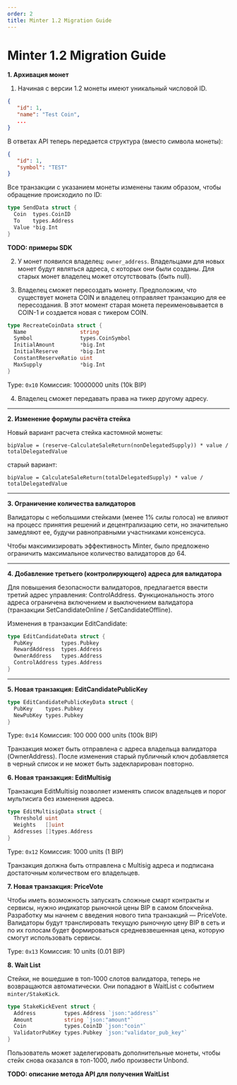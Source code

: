 ```yaml
---
order: 2
title: Minter 1.2 Migration Guide
---
```


# Minter 1.2 Migration Guide

**1. Архивация монет**

1. Начиная с версии 1.2 монеты имеют уникальный числовой ID.

```json
{
   "id": 1,
   "name": "Test Coin",
   ...
}
```

В ответах API теперь передается структура (вместо символа монеты):
```json
{
   "id": 1,
   "symbol": "TEST"
}
```

Все транзакции с указанием монеты изменены таким образом, чтобы обращение происходило по ID:
```go
type SendData struct {  
  Coin  types.CoinID  
  To    types.Address  
  Value *big.Int  
}
```

**TODO: примеры SDK**

2.  У монет появился владелец: `owner_address`. Владельцами для новых монет будут являться адреса, с которых они были созданы. Для старых монет владелец может отсутствовать (быть null).

3.  Владелец сможет пересоздать монету. Предположим, что существует монета COIN и владелец отправляет транзакцию для ее пересоздания. В этот момент старая монета переименовывается в COIN-1 и создается новая с тикером COIN.

```go
type RecreateCoinData struct {
  Name                 string
  Symbol               types.CoinSymbol
  InitialAmount        *big.Int
  InitialReserve       *big.Int
  ConstantReserveRatio uint
  MaxSupply            *big.Int
}
```

Type: `0x10`
Комиссия: 10000000 units (10k BIP)

4.  Владелец сможет передавать права на тикер другому адресу.

----------

**2. Изменение формулы расчёта стейка**

Новый вариант расчета стейка кастомной монеты:

`bipValue = (reserve-CalculateSaleReturn(nonDelegatedSupply)) * value / totalDelegatedValue`

старый вариант:

`bipValue = CalculateSaleReturn(totalDelegatedSupply) * value / totalDelegatedValue`

----------

**3. Ограничение количества валидаторов**

Валидаторы с небольшими стейками (менее 1% силы голоса) не влияют на процесс принятия решений и децентрализацию сети, но значительно замедляют ее, будучи равноправными участниками консенсуса.

Чтобы максимизировать эффективность Minter, было предложено ограничить максимальное количество валидаторов до 64.

----------

**4. Добавление третьего (контролирующего) адреса для валидатора**

Для повышения безопасности валидаторов, предлагается ввести третий адрес управления: ControlAddress. Функциональность этого адреса ограничена включением и выключением валидатора  
(транзакции SetCandidateOnline / SetCandidateOffline).

Изменения в транзакции EditCandidate:
```go
type EditCandidateData struct {  
  PubKey         types.Pubkey  
  RewardAddress  types.Address  
  OwnerAddress   types.Address  
  ControlAddress types.Address  
}
```

----------

**5. Новая транзакция: EditCandidatePublicKey**

```go
type EditCandidatePublicKeyData struct {  
  PubKey    types.Pubkey  
  NewPubKey types.Pubkey  
}
```

Type: `0x14`
Комиссия: 100 000 000 units (100k BIP)

Транзакция может быть отправлена с адреса владельца валидатора (OwnerAddress). После изменения старый публичный ключ добавляется в черный список и не может быть задекларирован повторно.

**6. Новая транзакция: EditMultisig**

Транзакция EditMultisig позволяет изменять список владельцев и порог мультисига без изменения адреса. 

```go
type EditMultisigData struct {  
  Threshold uint  
  Weights   []uint  
  Addresses []types.Address  
}
```

Type: `0x12`
Комиссия: 1000 units (1 BIP)

Транзакция должна быть отправлена с Multisig адреса и подписана достаточным количеством его владельцев.

**7. Новая транзакция: PriceVote**

Чтобы иметь возможность запускать сложные смарт контракты и сервисы, нужно индикатор рыночной цены BIP в самом блокчейна. Разработку мы начнем с введения нового типа транзакций — PriceVote. Валидаторы будут транслировать текущую рыночную цену BIP в сеть и по их голосам будет формироваться средневзвешенная цена, которую смогут использовать сервисы.

Type: `0x13`
Комиссия: 10 units (0.01 BIP)

**8. Wait List**

Стейки, не вошедшие в топ-1000 слотов валидатора, теперь не возвращаются автоматически. Они попадают в WaitList с событием `minter/StakeKick`.

```go
type StakeKickEvent struct {  
  Address         types.Address `json:"address"`  
  Amount          string `json:"amount"`  
  Coin            types.CoinID `json:"coin"`  
  ValidatorPubKey types.Pubkey `json:"validator_pub_key"`  
}
```

Пользователь может заделегировать дополнительные монеты, чтобы стейк снова оказался в топ-1000, либо произвести Unbond.

**TODO: описание метода API для получения WaitList**


